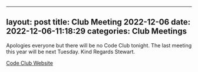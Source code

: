 
---
layout: post
title:  Club Meeting 2022-12-06
date:   2022-12-06-11:18:29
categories: Club Meetings
---
Apologies everyone but there will be no Code Club tonight. The last meeting this year will be next Tuesday. Kind Regards Stewart.

[Code Club Website](https://lichfield-code-club.github.io/)
